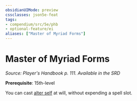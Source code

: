```yaml
---
obsidianUIMode: preview
cssclasses: json5e-feat
tags:
- compendium/src/5e/phb
- optional-feature/ei
aliases: ["Master of Myriad Forms"]
---
```

# Master of Myriad Forms
*Source: Player's Handbook p. 111. Available in the <span title='Systems Reference Document (5.1)'>SRD</span>*  

**Prerequisite**: 15th-level

You can cast [alter self](2-Mechanics/CLI/spells/alter-self.md) at will, without expending a spell slot.